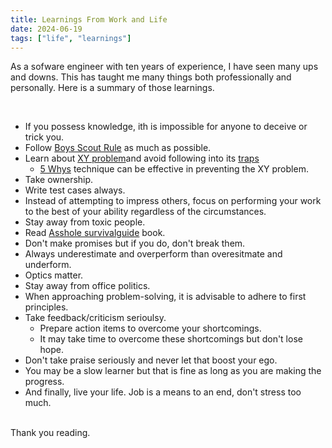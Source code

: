 ```yaml
---
title: Learnings From Work and Life
date: 2024-06-19
tags: ["life", "learnings"]
---
```


As a sofware engineer with ten years of experience, I have seen many ups and downs. This has taught me many things both professionally and personally. Here is a summary of those learnings.

<br />

- If you possess knowledge, ith is impossible for anyone to deceive or trick you.
- Follow [Boys Scout Rule](https://97-things-every-x-should-know.gitbooks.io/97-things-every-programmer-should-know/content/en/thing_08)
   as much as possible.
- Learn about [XY problem](https://xyproblem.info/)and avoid following into its [traps](https://meta.stackexchange.com/a/)
  - [5 Whys](https://en.wikipedia.org/wiki/Five_whys) technique can be effective in preventing the XY problem.
- Take ownership.
- Write test cases always.
- Instead of attempting to impress others, focus on performing your work to the best of your ability regardless of the circumstances.
- Stay away from toxic people.
- Read [Asshole survivalguide](https://www.amazon.com/Asshole-Survival-Guide-People-Treat/dp/1328695913) book.
- Don't make promises but if you do, don't break them.
- Always underestimate and overperform than overesitmate and underform. 
- Optics matter.
- Stay away from office politics.
- When approaching problem-solving, it is advisable to adhere to first principles.
- Take feedback/criticism serioulsy.
  - Prepare action items to overcome your shortcomings.
  - It may take time to overcome these shortcomings but don't lose hope.
- Don't take praise seriously and never let that boost your ego.
- You may be a slow learner but that is fine as long as you are making the progress.
- And finally, live your life. Job is a means to an end, don't stress too much.

<br />
Thank you reading.